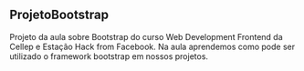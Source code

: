 ## ProjetoBootstrap
Projeto da aula sobre Bootstrap do curso Web Development Frontend da Cellep e Estação Hack from Facebook.
Na aula aprendemos como pode ser utilizado o framework bootstrap em nossos projetos.
